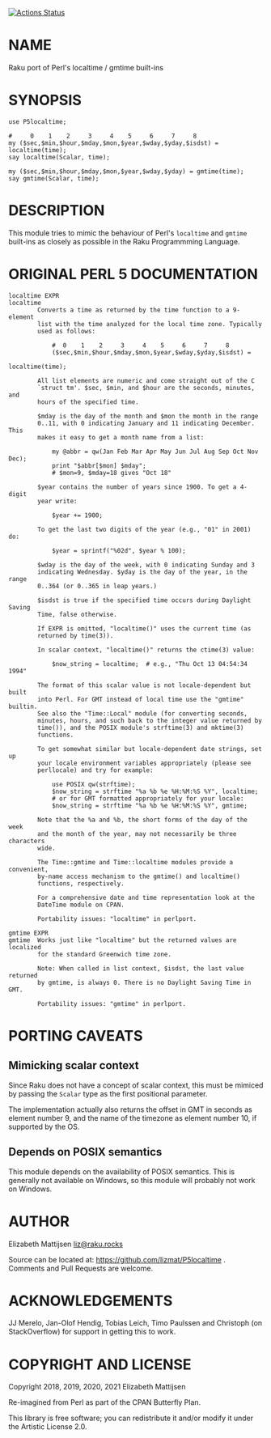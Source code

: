 [![Actions Status](https://github.com/lizmat/P5localtime/workflows/test/badge.svg)](https://github.com/lizmat/P5localtime/actions)

NAME
====

Raku port of Perl's localtime / gmtime built-ins

SYNOPSIS
========

    use P5localtime;

    #     0    1    2     3     4    5     6     7     8
    my ($sec,$min,$hour,$mday,$mon,$year,$wday,$yday,$isdst) = localtime(time);
    say localtime(Scalar, time);

    my ($sec,$min,$hour,$mday,$mon,$year,$wday,$yday) = gmtime(time);
    say gmtime(Scalar, time);

DESCRIPTION
===========

This module tries to mimic the behaviour of Perl's `localtime` and `gmtime` built-ins as closely as possible in the Raku Programmming Language.

ORIGINAL PERL 5 DOCUMENTATION
=============================

    localtime EXPR
    localtime
            Converts a time as returned by the time function to a 9-element
            list with the time analyzed for the local time zone. Typically
            used as follows:

                #  0    1    2     3     4    5     6     7     8
                ($sec,$min,$hour,$mday,$mon,$year,$wday,$yday,$isdst) =
                                                            localtime(time);

            All list elements are numeric and come straight out of the C
            `struct tm'. $sec, $min, and $hour are the seconds, minutes, and
            hours of the specified time.

            $mday is the day of the month and $mon the month in the range
            0..11, with 0 indicating January and 11 indicating December. This
            makes it easy to get a month name from a list:

                my @abbr = qw(Jan Feb Mar Apr May Jun Jul Aug Sep Oct Nov Dec);
                print "$abbr[$mon] $mday";
                # $mon=9, $mday=18 gives "Oct 18"

            $year contains the number of years since 1900. To get a 4-digit
            year write:

                $year += 1900;

            To get the last two digits of the year (e.g., "01" in 2001) do:

                $year = sprintf("%02d", $year % 100);

            $wday is the day of the week, with 0 indicating Sunday and 3
            indicating Wednesday. $yday is the day of the year, in the range
            0..364 (or 0..365 in leap years.)

            $isdst is true if the specified time occurs during Daylight Saving
            Time, false otherwise.

            If EXPR is omitted, "localtime()" uses the current time (as
            returned by time(3)).

            In scalar context, "localtime()" returns the ctime(3) value:

                $now_string = localtime;  # e.g., "Thu Oct 13 04:54:34 1994"

            The format of this scalar value is not locale-dependent but built
            into Perl. For GMT instead of local time use the "gmtime" builtin.
            See also the "Time::Local" module (for converting seconds,
            minutes, hours, and such back to the integer value returned by
            time()), and the POSIX module's strftime(3) and mktime(3)
            functions.

            To get somewhat similar but locale-dependent date strings, set up
            your locale environment variables appropriately (please see
            perllocale) and try for example:

                use POSIX qw(strftime);
                $now_string = strftime "%a %b %e %H:%M:%S %Y", localtime;
                # or for GMT formatted appropriately for your locale:
                $now_string = strftime "%a %b %e %H:%M:%S %Y", gmtime;

            Note that the %a and %b, the short forms of the day of the week
            and the month of the year, may not necessarily be three characters
            wide.

            The Time::gmtime and Time::localtime modules provide a convenient,
            by-name access mechanism to the gmtime() and localtime()
            functions, respectively.

            For a comprehensive date and time representation look at the
            DateTime module on CPAN.

            Portability issues: "localtime" in perlport.

    gmtime EXPR
    gmtime  Works just like "localtime" but the returned values are localized
            for the standard Greenwich time zone.

            Note: When called in list context, $isdst, the last value returned
            by gmtime, is always 0. There is no Daylight Saving Time in GMT.

            Portability issues: "gmtime" in perlport.

PORTING CAVEATS
===============

Mimicking scalar context
------------------------

Since Raku does not have a concept of scalar context, this must be mimiced by passing the `Scalar` type as the first positional parameter.

The implementation actually also returns the offset in GMT in seconds as element number 9, and the name of the timezone as element number 10, if supported by the OS.

Depends on POSIX semantics
--------------------------

This module depends on the availability of POSIX semantics. This is generally not available on Windows, so this module will probably not work on Windows.

AUTHOR
======

Elizabeth Mattijsen <liz@raku.rocks>

Source can be located at: https://github.com/lizmat/P5localtime . Comments and Pull Requests are welcome.

ACKNOWLEDGEMENTS
================

JJ Merelo, Jan-Olof Hendig, Tobias Leich, Timo Paulssen and Christoph (on StackOverflow) for support in getting this to work.

COPYRIGHT AND LICENSE
=====================

Copyright 2018, 2019, 2020, 2021 Elizabeth Mattijsen

Re-imagined from Perl as part of the CPAN Butterfly Plan.

This library is free software; you can redistribute it and/or modify it under the Artistic License 2.0.

